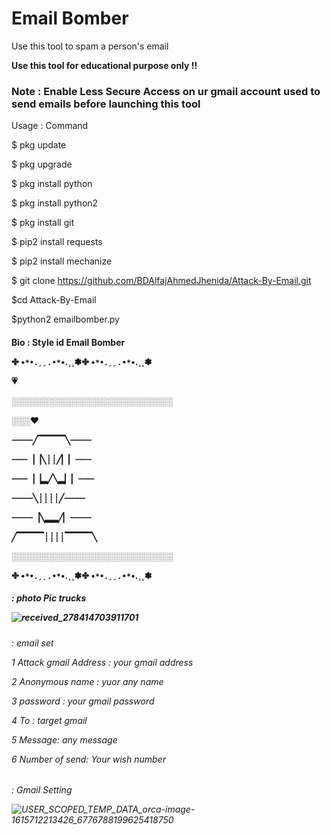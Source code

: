 # Email Bomber

Use this tool to spam a person's email

<b> Use this tool for educational purpose only !! </b>

<h3> Note : Enable Less Secure Access on ur gmail account used to send emails before launching this tool </h3>

Usage : 
Command 

$ pkg update

$ pkg upgrade

$ pkg install python

$ pkg install python2

$ pkg install git

$ pip2 install requests

$ pip2 install mechanize

$ git clone https://github.com/BDAlfajAhmedJhenida/Attack-By-Email.git

$cd Attack-By-Email

$python2 emailbomber.py

<h4> Bio : Style id Email Bomber

✤ •*`*•.¸¸.•*`*•.¸¸✽✤ •*`*•.¸¸.•*`*•.¸¸✽

💗

░░░░░░░░░░░░░░░░░░░░░░░░░░

░░░❤

┈┈┈┈╱▔▔▔▔╲┈┈┈┈

┈┈┈▕▕╲┊┊╱▏▏┈┈┈

┈┈┈▕▕▂╱╲▂▏▏┈┈┈

┈┈┈┈╲┊┊┊┊╱┈┈┈┈

┈┈┈┈▕╲▂▂╱▏┈┈┈┈

╱▔▔▔▔┊┊┊┊▔▔▔▔╲

░░░░░░░░░░░░░░░░░░░░░░░░░░

✤ •*`*•.¸¸.•*`*•.¸¸✽✤ •*`*•.¸¸.•*`*•.¸¸✽

<h5> : photo Pic trucks 

![received_278414703911701](https://user-images.githubusercontent.com/79386629/111058216-11f3bd00-84b7-11eb-9c45-11933264d8c3.jpeg)

<h6> : email set
  
  1 Attack gmail Address : your gmail address 
  
  2 Anonymous name : yuor any name
  
  3 password : your gmail password 
  
  4 To : target gmail
  
   
 5 Message: any message 
 
 6 Number of send: Your wish number
  
 
 <h6> : Gmail Setting 
  
  ![USER_SCOPED_TEMP_DATA_orca-image-1615712213426_6776788199625418750](https://user-images.githubusercontent.com/79386629/111062887-ef24d100-84d5-11eb-8bab-394576dd1864.jpeg)

  
